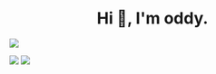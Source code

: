 
<h1 align="center">Hi 👋, I'm oddy.</h1>

![](http://github-profile-summary-cards.vercel.app/api/cards/profile-details?username=EigoOda&theme=nord_dark)

![](http://github-profile-summary-cards.vercel.app/api/cards/stats?username=EigoOda&theme=nord_dark)
![](http://github-profile-summary-cards.vercel.app/api/cards/productive-time?username=EigoOda&theme=nodr_dark&utcOffset=9)

